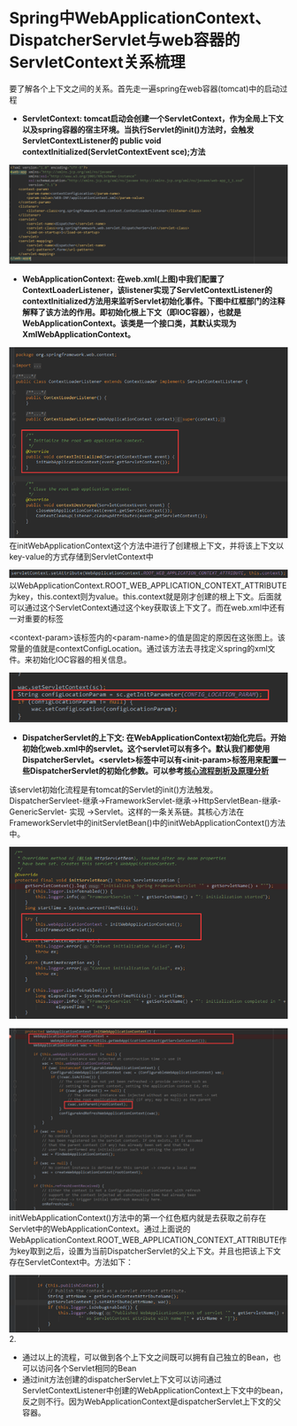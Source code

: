 # Spring中WebApplicationContext、DispatcherServlet与web容器的ServletContext关系梳理

要了解各个上下文之间的关系。首先走一遍spring在web容器\(tomcat\)中的启动过程

* **ServletContext:  tomcat启动会创建一个ServletContext，作为全局上下文以及spring容器的宿主环境。当执行Servlet的init\(\)方法时，会触发ServletContextListener的 public void contextInitialized\(ServletContextEvent sce\);方法**

![](/assets/import-web-01.png)

* **WebApplicationContext:  在web.xml\(上图\)中我们配置了ContextLoaderListener，该listener实现了ServletContextListener的contextInitialized方法用来监听Servlet初始化事件。下图中红框部门的注释解释了该方法的作用。即初始化根上下文（即IOC容器），也就是WebApplicationContext。该类是一个接口类，其默认实现为XmlWebApplicationContext。**

![](/assets/import-web-02.png)在initWebApplicationContext这个方法中进行了创建根上下文，并将该上下文以key-value的方式存储到ServletContext中

![](/assets/import-web-03.png)以WebApplicationContext.ROOT\_WEB\_APPLICATION\_CONTEXT\_ATTRIBUTE为key，this.context则为value。this.context就是刚才创建的根上下文。后面就可以通过这个ServletContext通过这个key获取该上下文了。而在web.xml中还有一对重要的标签

&lt;context-param&gt;该标签内的&lt;param-name&gt;的值是固定的原因在这张图上。该常量的值就是contextConfigLocation。通过该方法去寻找定义spring的xml文件。来初始化IOC容器的相关信息。

![](/assets/import-web-04.png)

* **DispatcherServlet的上下文:  在WebApplicationContext初始化完后。开始初始化web.xml中的servlet。这个servlet可以有多个。默认我们都使用DispatcherServlet。&lt;servlet&gt;标签中可以有&lt;init-param&gt;标签用来配置一些DispatcherServlet的初始化参数。可以参考**[**核心流程剖析及原理分析**](/springyuan-ma-jie-du-pian/springmvcyuan-ma-jie-du/he-xin-liu-cheng-pou-xi.md)

该servlet初始化流程是有tomcat的Servlet的init\(\)方法触发。DispatcherServleet-继承-&gt;FrameworkServlet-继承-&gt;HttpServletBean-继承-GenericServlet- 实现 -&gt;Servlet。这样的一条关系链。其核心方法在FrameworkServlet中的initServletBean\(\)中的initWebApplicationContext\(\)方法中。

![](/assets/import-web-05.png)

![](/assets/import-web-06.png)initWebApplicationContext\(\)方法中的第一个红色框内就是去获取之前存在Servlet中的WebApplicationContext。通过上面说的WebApplicationContext.ROOT\_WEB\_APPLICATION\_CONTEXT\_ATTRIBUTE作为key取到之后，设置为当前DispatcherServlet的父上下文。并且也把该上下文存在ServletContext中。方法如下：

![](/assets/import-web-07.png)2.

* 通过以上的流程，可以做到各个上下文之间既可以拥有自己独立的Bean，也可以访问各个Servlet相同的Bean
* 通过init方法创建的dispatcherServlet上下文可以访问通过ServletContextListener中创建的WebApplicationContext上下文中的bean，反之则不行。因为WebApplicationContext是dispatcherServlet上下文的父容器。





